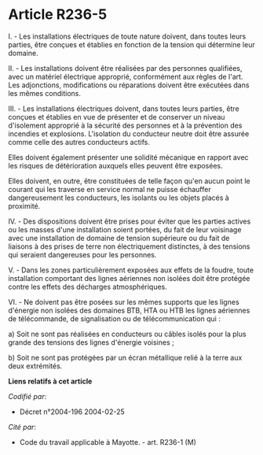 # Article R236-5

I. - Les installations électriques de toute nature doivent, dans toutes leurs parties, être conçues et établies en fonction
de la tension qui détermine leur domaine.

II. - Les installations doivent être réalisées par des personnes qualifiées, avec un matériel électrique approprié,
conformément aux règles de l'art. Les adjonctions, modifications ou réparations doivent être exécutées dans les mêmes
conditions.

III. - Les installations électriques doivent, dans toutes leurs parties, être conçues et établies en vue de présenter et de
conserver un niveau d'isolement approprié à la sécurité des personnes et à la prévention des incendies et explosions.
L'isolation du conducteur neutre doit être assurée comme celle des autres conducteurs actifs.

Elles doivent également présenter une solidité mécanique en rapport avec les risques de détérioration auxquels elles peuvent
être exposées.

Elles doivent, en outre, être constituées de telle façon qu'en aucun point le courant qui les traverse en service normal ne
puisse échauffer dangereusement les conducteurs, les isolants ou les objets placés à proximité.

IV. - Des dispositions doivent être prises pour éviter que les parties actives ou les masses d'une installation soient
portées, du fait de leur voisinage avec une installation de domaine de tension supérieure ou du fait de liaisons à des prises
de terre non électriquement distinctes, à des tensions qui seraient dangereuses pour les personnes.

V. - Dans les zones particulièrement exposées aux effets de la foudre, toute installation comportant des lignes aériennes non
isolées doit être protégée contre les effets des décharges atmosphériques.

VI. - Ne doivent pas être posées sur les mêmes supports que les lignes d'énergie non isolées des domaines BTB, HTA ou HTB les
lignes aériennes de télécommande, de signalisation ou de télécommunication qui :

a) Soit ne sont pas réalisées en conducteurs ou câbles isolés pour la plus grande des tensions des lignes d'énergie
voisines ;

b) Soit ne sont pas protégées par un écran métallique relié à la terre aux deux extrémités.

**Liens relatifs à cet article**

_Codifié par_:

  - Décret n°2004-196 2004-02-25

_Cité par_:

  - Code du travail applicable à Mayotte. - art. R236-1 (M)
